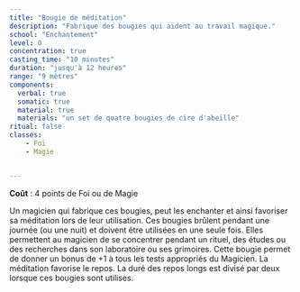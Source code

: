 ```yaml
---
title: "Bougie de méditation"
description: "Fabrique des bougies qui aident au travail magique."
school: "Enchantement"
level: 0
concentration: true
casting_time: "10 minutes"
duration: "jusqu'à 12 heures"
range: "9 mètres"
components:
  verbal: true
  somatic: true
  material: true
  materials: "un set de quatre bougies de cire d'abeille"
ritual: false
classes:
    - Foi
    - Magie


---
```

**Coût** : 4 points de Foi ou de Magie  

Un magicien qui fabrique ces bougies, peut les enchanter et ainsi favoriser sa méditation lors de leur utilisation. Ces bougies brûlent pendant une journée (ou une nuit) et doivent être utilisées en une seule fois.
Elles permettent au magicien de se concentrer pendant un rituel, des études ou des recherches dans son laboratoire ou ses grimoires. Cette bougie permet de donner un bonus de +1 à tous les tests appropriés du Magicien.
La méditation favorise le repos. La duré des repos longs est divisé par deux lorsque ces bougies sont utilises.
